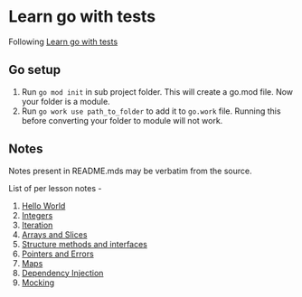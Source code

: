 # Learn go with tests

Following [Learn go with tests](https://github.com/quii/learn-go-with-tests)

## Go setup

1. Run `go mod init` in sub project folder. This will create a go.mod file. Now your folder is a module.
2. Run `go work use path_to_folder` to add it to `go.work` file. Running this before converting your folder to module will not work.

## Notes

Notes present in README.mds may be verbatim from the source.

List of per lesson notes -

1. [Hello World](./1_hello_world/README.md)
2. [Integers](./2_integers/README.md)
3. [Iteration](./3_iteration/README.md)
4. [Arrays and Slices](./4_arrays_and_slices/README.md)
5. [Structure methods and interfaces](./5_structures_methods_and_interfaces/README.md)
6. [Pointers and Errors](./6_pointers_and_errors/README.md)
7. [Maps](./7_maps/README.md)
8. [Dependency Injection](./8_dependency_injection/README.md)
9. [Mocking](./9_mocking/README.md)
